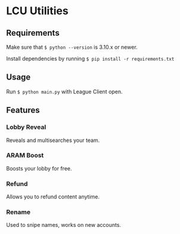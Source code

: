 # LCU Utilities
## Requirements
Make sure that ```$ python --version``` is 3.10.x or newer.

Install dependencies by running ```$ pip install -r requirements.txt ```
## Usage
Run ```$ python main.py``` with League Client open.
## Features
### Lobby Reveal
Reveals and multisearches your team.
### ARAM Boost
Boosts your lobby for free.
### Refund
Allows you to refund content anytime.
### Rename
Used to snipe names, works on new accounts.